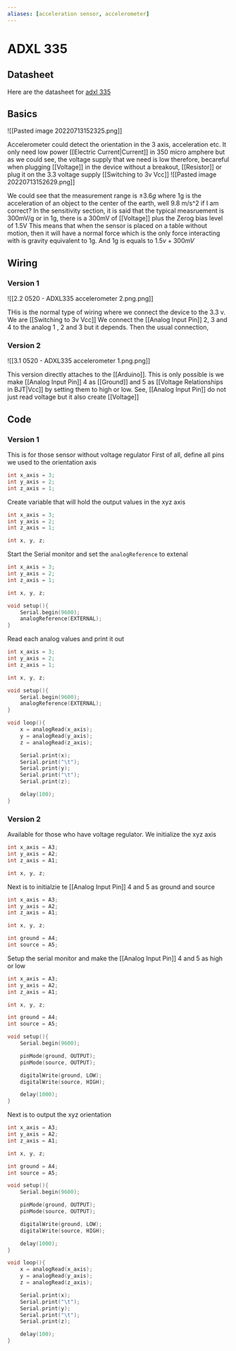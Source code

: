 ```yaml
---
aliases: [acceleration sensor, accelerometer]
---
```

# ADXL 335
## Datasheet
Here are the datasheet for [adxl 335](https://www.analog.com/media/en/technical-documentation/data-sheets/ADXL335.pdf)

## Basics
![[Pasted image 20220713152325.png]]

Accelerometer could detect the orientation in the 3 axis, acceleration etc. It only need low power [[Electric Current|Current]] in 350 micro amphere but as we could see, the voltage supply that we need is low therefore, becareful when plugging [[Voltage]] in the device without a breakout, [[Resistor]] or plug it on the 3.3 voltage supply [[Switching to 3v Vcc]]
![[Pasted image 20220713152629.png]]

We could see that the measurement range is $\pm3.6g$  where 1g is the acceleration of an object to the center of the earth, well 9.8 m/s^2 if I am correct? In the sensitivity section, it is said that the typical measruement is 300mV/g or in 1g, there is a 300mV of [[Voltage]] plus the Zerog bias level of 1.5V
This means that when the sensor is placed on a table without motion, then it will have a normal force which is the only force interacting with is gravity equivalent to 1g. And 1g is equals to $1.5v + 300mV$

## Wiring
### Version 1
![[2.2 0520 - ADXL335 accelerometer 2.png.png]]

THis is the normal type of wiring where we connect the device to the 3.3 v. We are [[Switching to 3v Vcc]]
We connect the [[Analog Input Pin]] 2, 3 and 4 to the analog 1 , 2  and 3 but it depends. Then the usual connection,

### Version 2
![[3.1 0520 - ADXL335 accelerometer 1.png.png]]

This version directly attaches to the [[Arduino]]. This is only possible is we make [[Analog Input Pin]] 4 as [[Ground]] and 5 as [[Voltage Relationships in BJT|Vcc]] by setting them to high or low. See, [[Analog Input Pin]] do not just read voltage but it also create [[Voltage]]

## Code
### Version 1
This is for those sensor without voltage regulator
First of all, define all pins we used to the orientation axis 
```cpp
int x_axis = 3;
int y_axis = 2;
int z_axis = 1;
```

Create variable that will hold the output values in the xyz axis
```cpp
int x_axis = 3;
int y_axis = 2;
int z_axis = 1;

int x, y, z;
```

Start the Serial monitor and set the `analogReference` to extenal
```cpp
int x_axis = 3;
int y_axis = 2;
int z_axis = 1;

int x, y, z;

void setup(){
	Serial.begin(9600);
	analogReference(EXTERNAL);
}
```

Read each analog values and print it out
```cpp
int x_axis = 3;
int y_axis = 2;
int z_axis = 1;

int x, y, z;

void setup(){
	Serial.begin(9600);
	analogReference(EXTERNAL);
}

void loop(){
	x = analogRead(x_axis);
	y = analogRead(y_axis);
	z = analogRead(z_axis);

	Serial.print(x);
	Serial.print("\t");
	Serial.print(y);
	Serial.print("\t");
	Serial.print(z);

	delay(100);
}
```

### Version 2
Available for those who have voltage regulator.
We initialize the xyz axis
```cpp
int x_axis = A3;
int y_axis = A2;
int z_axis = A1;

int x, y, z;
```

Next is to initialzie te [[Analog Input Pin]] 4 and 5 as ground and source
```cpp
int x_axis = A3;
int y_axis = A2;
int z_axis = A1;

int x, y, z;

int ground = A4;
int source = A5;
```

Setup the serial monitor and make the [[Analog Input Pin]] 4 and 5 as high or low
```cpp
int x_axis = A3;
int y_axis = A2;
int z_axis = A1;

int x, y, z;

int ground = A4;
int source = A5;

void setup(){
	Serial.begin(9600);

	pinMode(ground, OUTPUT);
	pinMode(source, OUTPUT);

	digitalWrite(ground, LOW);
	digitalWrite(source, HIGH);

	delay(1000);
}
```

Next is to output the xyz orientation
```cpp
int x_axis = A3;
int y_axis = A2;
int z_axis = A1;

int x, y, z;

int ground = A4;
int source = A5;

void setup(){
	Serial.begin(9600);

	pinMode(ground, OUTPUT);
	pinMode(source, OUTPUT);

	digitalWrite(ground, LOW);
	digitalWrite(source, HIGH);

	delay(1000);
}

void loop(){
	x = analogRead(x_axis);
	y = analogRead(y_axis);
	z = analogRead(z_axis);

	Serial.print(x);
	Serial.print("\t");
	Serial.print(y);
	Serial.print("\t");
	Serial.print(z);

	delay(100);
}
```



